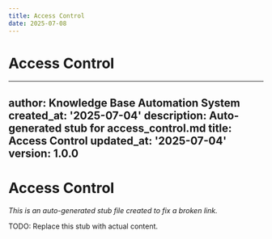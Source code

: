 ```yaml
---
title: Access Control
date: 2025-07-08
---
```


# Access Control

---
author: Knowledge Base Automation System
created_at: '2025-07-04'
description: Auto-generated stub for access_control.md
title: Access Control
updated_at: '2025-07-04'
version: 1.0.0
---

# Access Control

*This is an auto-generated stub file created to fix a broken link.*

TODO: Replace this stub with actual content.
